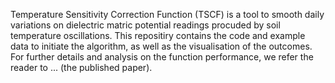 Temperature Sensitivity Correction Function (TSCF) is a tool to smooth daily variations on dielectric matric potential readings procuded by soil temperature oscillations.
This repositiry contains the code and example data to initiate the algorithm, as well as the visualisation of the outcomes. For further details and analysis on the function performance, we refer the reader to ... (the published paper).
